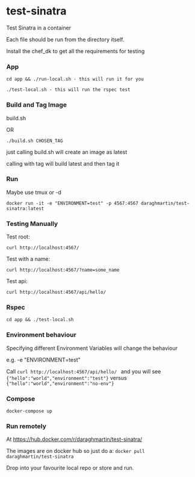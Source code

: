 # test-sinatra
Test Sinatra in a container

Each file should be run from the directory itself.

Install the chef_dk to get all the requirements for testing

### App

```cd app && ./run-local.sh - this will run it for you ```

```./test-local.sh - this will run the rspec test```

### Build and Tag Image

build.sh 

OR

```./build.sh CHOSEN_TAG```

just calling build.sh will create an image as latest

calling with tag will build latest and then tag it

### Run

Maybe use tmux or -d

```docker run -it -e "ENVIRONMENT=test" -p 4567:4567 daraghmartin/test-sinatra:latest```

### Testing Manually

Test root:

```curl http://localhost:4567/```

Test with a name:

```curl http://localhost:4567/?name=some_name```

Test api:

```curl http://localhost:4567/api/hello/```

### Rspec

```cd app && ./test-local.sh```


### Environment behaviour

Specifying different Environment Variables will change the behaviour

e.g. -e "ENVIRONMENT=test"

Call ```curl http://localhost:4567/api/hello/ ``` and you will see ```{"hello":"world","environment":"test"}``` versus ```{"hello":"world","environment":"no-env"}```

### Compose

```docker-compose up```

### Run remotely

At https://hub.docker.com/r/daraghmartin/test-sinatra/

The images are on docker hub so just do a: ```docker pull daraghmartin/test-sinatra```

Drop into your favourite local repo or store and run.
